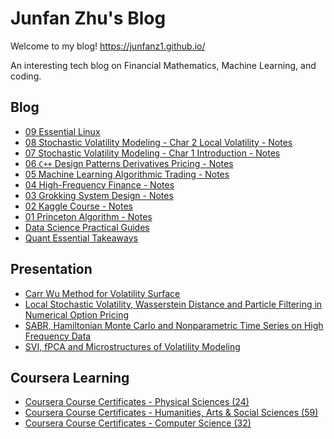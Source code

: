 # Junfan Zhu's Blog

Welcome to my blog! https://junfanz1.github.io/

An interesting tech blog on Financial Mathematics, Machine Learning, and coding.

## Blog

- [09 Essential Linux](https://junfanz1.github.io/blog/practical%20guide/Essential-Linux/)
- [08 Stochastic Volatility Modeling - Char 2 Local Volatility - Notes](https://junfanz1.github.io/blog/book%20notes%20series/Stochastic-Volatility-Modeling-Char-2-Local-Volatility-Notes/)
- [07 Stochastic Volatility Modeling - Char 1 Introduction - Notes](https://junfanz1.github.io/blog/book%20notes%20series/Stochastic-Volatility-Modeling-Char-1-Introduction-Notes/)
- [06 `C++` Design Patterns Derivatives Pricing - Notes](https://junfanz1.github.io/blog/book%20notes%20series/Cpp-Design-Patterns-Derivatives-Pricing-Notes/)
- [05 Machine Learning Algorithmic Trading - Notes](https://junfanz1.github.io/blog/book%20notes%20series/Machine-Learning-Algorithmic-Trading-Notes/)
- [04 High-Frequency Finance - Notes](https://junfanz1.github.io/blog/book%20notes%20series/High-Frequency-Finance-Notes/)
- [03 Grokking System Design - Notes](https://junfanz1.github.io/blog/course%20notes%20series/Grokking-System-Design-Notes/)
- [02 Kaggle Course - Notes](https://junfanz1.github.io/blog/course%20notes%20series/Kaggle-Course-Notes/)
- [01 Princeton Algorithm - Notes](https://junfanz1.github.io/blog/course%20notes%20series/Princeton-Algorithm-Notes/)
- [Data Science Practical Guides](https://junfanz1.github.io/blog/practical%20guide/Kaggle-practical-notes/)
- [Quant Essential Takeaways](https://junfanz1.github.io/blog/takeaways/Quant-Essentials-Takeaways/)


## Presentation

- [Carr Wu Method for Volatility Surface](https://junfanz1.github.io/blog/project%20presentations/Carr-Wu-Method-for-Volatility-Surface/)
- [Local Stochastic Volatility, Wasserstein Distance and Particle Filtering in Numerical Option Pricing](https://junfanz1.github.io/blog/project%20presentations/Local-Stochastic-Volatility-Wasserstein-Distance-and-Particle-Filtering-in-Numerical-Option-Pricing/)
- [SABR, Hamiltonian Monte Carlo and Nonparametric Time Series on High Frequency Data](https://junfanz1.github.io/blog/project%20presentations/SABR-Hamiltonian-Monte-Carlo-and-Nonparametric-Time-Series-on-High-Frequency-Data/)
- [SVI, fPCA and Microstructures of Volatility Modeling](https://junfanz1.github.io/blog/project%20presentations/SVI-fPCA-and-Microstructures-of-Volatility-Modeling/)


## Coursera Learning

- [Coursera Course Certificates - Physical Sciences (24)](https://junfanz1.github.io/mooc/online%20course%20certificates/Coursera-Certificates-Physical-Sciences/)
- [Coursera Course Certificates - Humanities, Arts & Social Sciences (59)](https://junfanz1.github.io/mooc/online%20course%20certificates/Coursera-Certificates-Humanities-Arts/)
- [Coursera Course Certificates - Computer Science (32)](https://junfanz1.github.io/mooc/online%20course%20certificates/Coursera-Certificates-Computer-Science/)

